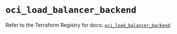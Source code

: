 # `oci_load_balancer_backend`

Refer to the Terraform Registry for docs: [`oci_load_balancer_backend`](https://registry.terraform.io/providers/oracle/oci/7.19.0/docs/resources/load_balancer_backend).
